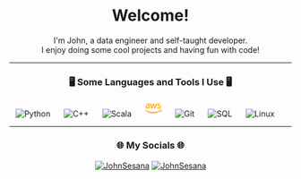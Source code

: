 <div align="center">
 
  # Welcome!
  I'm John, a data engineer and self-taught developer.
  <br>
  I enjoy doing some cool projects and having fun with code!

  ---

  ### 🖥️ Some Languages and Tools I Use 🖥️
  <div>
    <img alt="Python" width="30px" style="padding-right:20px;" src="https://cdn.jsdelivr.net/gh/devicons/devicon/icons/python/python-original.svg" />    
    <img alt="C++" width="30px" style="padding-right:20px;" src="https://cdn.jsdelivr.net/gh/devicons/devicon/icons/cplusplus/cplusplus-original.svg" />
    <img alt="Scala" width="30px" style="padding-right:20px;" src="https://cdn.jsdelivr.net/gh/devicons/devicon/icons/scala/scala-original.svg" />
    <img alt="AWS" width="30px" style="padding-right:20px;" src="https://raw.githubusercontent.com/devicons/devicon/master/icons/amazonwebservices/amazonwebservices-plain-wordmark.svg" />
    <img alt="Git" width="30px" style="padding-right:20px;" src="https://cdn.jsdelivr.net/gh/devicons/devicon/icons/git/git-original.svg" />
    <img alt="SQL" width="30px" style="padding-right:20px;" src="https://cdn.jsdelivr.net/gh/devicons/devicon/icons/postgresql/postgresql-original.svg" />
    <img alt="Linux" width="30px" style="padding-right:20px;" src="https://cdn.jsdelivr.net/gh/devicons/devicon/icons/linux/linux-original.svg" />
  </div>

  ---
  ### 🌐 My Socials 🌐
  <div>
    <a href="https://x.com/JohnSesana" target="blank"><img align="center" src="https://raw.githubusercontent.com/rahuldkjain/github-profile-readme-generator/master/src/images/icons/Social/twitter.svg" alt="JohnSesana" height="30" width="30" /></a>
    <a href="https://www.linkedin.com/in/johnsesana/" target="blank"><img align="center" src="https://raw.githubusercontent.com/rahuldkjain/github-profile-readme-generator/master/src/images/icons/Social/linked-in-alt.svg" alt="JohnSesana" height="30" width="30" /></a>
  </div>
</div>
